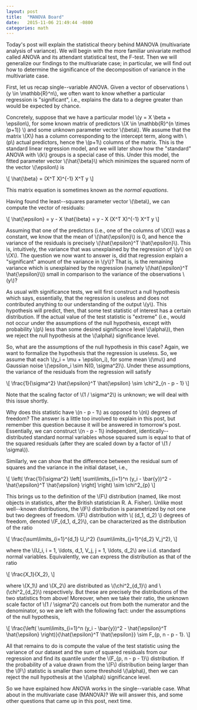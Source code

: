 ```yaml
---
layout: post
title:  "MANOVA Board"
date:   2015-11-06 21:49:44 -0800
categories: math
---
```


Today's post will explain the statistical theory behind MANOVA (multivariate
analysis of variance). We will begin with the more familiar univariate method
called ANOVA and its attendant statistical test, the F-test. Then we will
generalize our findings to the multivariate case; in particular, we will
find out how to determine the significance of the decomposition of variance
in the multivariate case.

First, let us recap single--variable ANOVA. Given a vector of observations
\\(y \in \mathbb{R}^n\\), we often want to know whether a particular regression
is "significant", i.e., explains the data to a degree greater than would be
expected by chance.

Concretely, suppose that we have a particular model \\(y = X \beta + \epsilon\\),
for some known matrix of predictors \\(X \in \mathbb{R}^{n \times (p+1)} \\)
and some unknown parameter vector \\(\beta\\). We assume that the matrix \\(X\\)
has a column corresponding to the intercept term, along with \\(p\\) actual predictors,
hence the \\(p+1\\) columns of the matrix. This is the standard linear regression
model, and we will later show how the "standard" ANOVA with \\(k\\) groups is a
special case of this. Under this model, the fitted parameter vector \\(\hat{\beta}\\)
which minimizes the squared norm of the vector \\(\epsilon\\)
is

\\[ \hat{\beta} = (X^T X)^{-1} X^T y \\]

This matrix equation is sometimes known as the *normal equations*.

Having found the least--squares parameter vector \\(\beta\\), we can compute
the vector of residuals:

\\[ \hat{\epsilon} = y - X \hat{\beta} = y - X (X^T X)^{-1} X^T y \\]

Assuming that one of the predictors (i.e., one of the columns of \\(X\\)) was a
constant, we know that the mean of \\(\hat{\epsilon}\\) is 0, and hence the
variance of the residuals is precisely \\(\hat{\epsilon}^T \hat{\epsilon}\\).
This is, intuitively, the variance that was unexplained by the regression of
\\(y\\) on \\(X\\). The question we now want to answer is, did that regression
explain a "significant" amount of the variance in \\(y\\)?  That is, is the
remaining variance which is unexplained by the regression (namely
\\(\hat{\epsilon}^T \hat{\epsilon}\\)) small in comparison to the variance of
the observations \\(y\\)?

As usual with significance tests, we will first construct a null hypothesis
which says, essentially, that the regression is useless and does not contributed
anything to our understanding of the output \\(y\\). This hypothesis will
predict, then, that some test statistic of interest has a certain distribution.
If the actual value of the test statistic is "extreme" (i.e., would not
occur under the assumptions of the null hypothesis, except with probability
\\(p\\) less than some desired significance level \\(\alpha\\)), then we reject the null hypothesis
at the \\(\alpha\\) significance level.

So, what are the assumptions of the null hypothesis in this case? Again, we want
to formalize the hypothesis that the regression is useless. So, we assume that
each \\(y_i = \mu + \epsilon_i), for some mean \\(\mu\\) and Gaussian noise
\\(\epsilon_i \sim N(0, \sigma^2)\\). Under these assumptions, the variance
of the residuals from the regression will satisfy

\\[ \frac{1}{\sigma^2} \hat{\epsilon}^T \hat{\epsilon} \sim \chi^2_{n - p - 1} \\]

Note that the scaling factor of \\(1 / \sigma^2\\) is unknown; we will deal
with this issue shortly.

Why does this statistic have \\(n - p - 1\\) as opposed to \\(n\\) degrees of
freedom? The answer is a little too involved to explain in this post, but
remember this question because it will be answered in tomorrow's post.
Essentially, we can construct \\(n - p - 1\\) independent,
identically--distributed standard normal variables whose squared sum is equal
to that of the squared residuals (after they are scaled down by a factor of
\\(1 / \sigma\\)).

Similarly, we can show that the difference between the residual sum of squares
and the variance in the initial dataset, i.e.,

\\[ \left\( \frac{1}{\sigma^2} \left\[ \sum\limits_{i=1}^n (y_i - \bar{y})^2 - \hat{\epsilon}^T \hat{\epsilon} \right\] \right\) \sim \chi^2_{p} \\]

This brings us to the definition of the \\(F\\) distribution (named, like most
objects in statistics, after the British statistician R. A. Fisher).  Unlike
most well--known distributions, the \\(F\\) distribution is parametrized by not
one but two degrees of freedom.  \\(F\\) distribution with \\( (d_1, d_2) \\)
degrees of freedom, denoted \\(F_{d_1, d_2}\\), can be characterized as the
distribution of the ratio

\\[ \frac{\sum\limits_{i=1}^{d_1} U_i^2} {\sum\limits_{j=1}^{d_2} V_j^2}, \\]

where the \\(U_i, i = 1, \ldots, d_1, V_j, j = 1, \ldots, d_2\\) are i.i.d.
standard normal variables. Equivalently, we can express the distribution as
that of the ratio

\\[ \frac{X_1}{X_2}, \\]

where \\(X_1\\) and \\(X_2\\) are distributed as \\(\chi^2_{d_1}\\) and
\\(\chi^2_{d_2}\\) respectively.  But these are precisely the distributions of
the two statistics from above! Moreover, when we take their ratio, the unknown
scale factor of \\(1 / \sigma^2\\) cancels out from both the numerator and the
denominator, so we are left with the following fact: under the assumptions of
the null hypothesis,

\\[ \frac{\left\( \sum\limits_{i=1}^n (y_i - \bar{y})^2 - \hat{\epsilon}^T \hat{\epsilon} \right\)}{\hat{\epsilon}^T \hat{\epsilon}} \sim F_{p, n - p - 1}. \\]

All that remains to do is compute the value of the test statistic using the
variance of our dataset and the sum of squared residuals from our regression
and find its quantile under the \\(F_{p, n - p - 1}\\) distribution. If the
probability of a value drawn from the \\(F\\) distribution being larger than
the \\(F\\) statistic is smaller than some threshold \\(\alpha\\), then we can
reject the null hypothesis at the \\(\alpha\\) significance level.

So we have explained how ANOVA works in the single--variable case. What about
in the multivariate case (MANOVA)? We will answer this, and some other questions
that came up in this post, next time.
